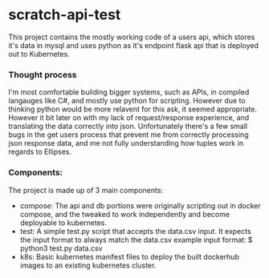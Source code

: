 # scratch-api-test
This project contains the mostly working code of a users api, which stores it's data in mysql and uses python as it's endpoint flask api that is deployed out to Kubernetes.

### Thought process
I'm most comfortable building bigger systems, such as APIs, in compiled langauges like C#, and mostly use python for scripting. However due to thinking python would be more relavent for this ask, it seemed appropriate. However it bit later on with my lack of request/response experience, and translating the data correctly into json. Unfortunately there's a few small bugs in the get users process that prevent me from correctly processing json response data, and me not fully understanding how tuples work in regards to Ellipses.

### Components:
The project is made up of 3 main components:

* compose: The api and db portions were originally scripting out in docker compose, and the tweaked to work independently and become deployable to kubernetes.
* test: A simple test.py script that accepts the data.csv input. It expects the input format to always match the data.csv example input format: $ python3 test.py data.csv
* k8s: Basic kubernetes manifest files to deploy the built dockerhub images to an existing kubernetes cluster.
